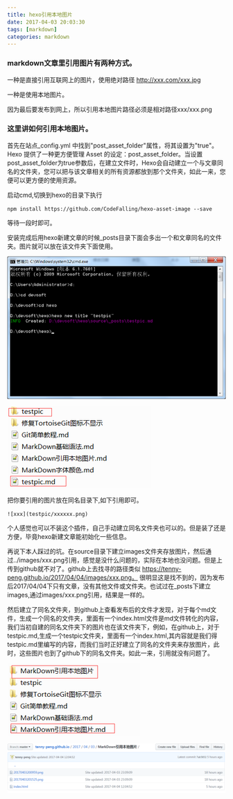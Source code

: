 ```yaml
---
title: hexo引用本地图片
date: 2017-04-03 20:03:30
tags: [markdown]
categories: markdown
---
```


### markdown文章里引用图片有两种方式。

一种是直接引用互联网上的图片，使用绝对路径  http://xxx.com/xxx.jpg

一种是使用本地图片。

因为最后要发布到网上，所以引用本地图片路径必须是相对路径xxx/xxx.png

### 这里讲如何引用本地图片。

首先在站点_config.yml 中找到"post_asset_folder"属性，将其设置为"true"。Hexo 提供了一种更方便管理 Asset 的设定：post_asset_folder。当设置post_asset_folder为true参数后，在建立文件时，Hexo会自动建立一个与文章同名的文件夹，您可以把与该文章相关的所有资源都放到那个文件夹，如此一来，您便可以更方便的使用资源。

启动cmd,切换到hexo的目录下执行
```
npm install https://github.com/CodeFalling/hexo-asset-image --save
```
等待一段时即可。

 安装完成后用hexo新建文章的时候_posts目录下面会多出一个和文章同名的文件夹。图片就可以放在该文件夹下面使用。

![hexo new1](MarkDown引用本地图片/20170404161617.png)

![hexo new2](MarkDown引用本地图片/20170404161920.png)

把你要引用的图片放在同名目录下,如下引用即可。

```
![xxx](testpic/xxxxxx.png)
```

个人感觉也可以不装这个插件，自己手动建立同名文件夹也可以的。但是装了还是方便，毕竟hexo新建文章能初始化一些信息。

再说下本人踩过的坑。在source目录下建立images文件夹存放图片，然后通过../images/xxx.png引用，感觉是没什么问题的，实际在本地也没问题。但是上传到github就不对了。github上去找寻的路径类似
https://tenny-peng.github.io/2017/04/04/images/xxx.png。
很明显这是找不到的，因为发布后2017/04/04下只有文章，没有其他文件或文件夹。也试过在_posts下建立images,通过images/xxx.png引用，结果是一样的。

然后建立了同名文件夹，到github上查看发布后的文件才发现，对于每个md文件，生成一个同名的文件夹，里面有一个index.html文件是md文件转化的内容，我们当初自建的同名文件夹下的图片也在该文件夹下，例如，在github上，对于testpic.md,生成一个testpic文件夹，里面有一个index.html,其内容就是我们得testpic.md里编写的内容，而我们当时正好建立了同名的文件夹来存放图片，此时，这些图片也到了github下的同名文件夹。如此一来，引用就没有问题了。

![本地目录](MarkDown引用本地图片/20170404164607.png)

![github目录](MarkDown引用本地图片/20170404164402.png)
